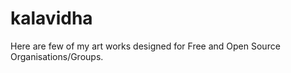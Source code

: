 kalavidha
=========

Here are few of my art works designed for Free and Open Source Organisations/Groups.
